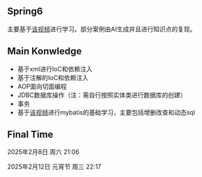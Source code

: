 ## Spring6  
主要基于[该视频](https://www.bilibili.com/video/BV1kR4y1b7Qc/?spm_id_from=333.1007.top_right_bar_window_custom_collection.content.click&vd_source=45792527913efdcbf520573d0c16b421)进行学习。部分案例由AI生成并且进行知识点的复现。
## Main Konwledge  
- 基于xml进行IoC和依赖注入
- 基于注解的IoC和依赖注入
- AOP面向切面编程
- JDBC数据库操作（注：需自行按照实体类进行数据库的创建）
- 事务
- 基于[该视频](https://www.bilibili.com/video/BV1MT4y1k7wZ?spm_id_from=333.788.videopod.episodes&vd_source=45792527913efdcbf520573d0c16b421)进行mybatis的基础学习，主要包括增删改查和动态sql
## Final Time
2025年2月8日 周六 21:06

2025年2月12日 元宵节 周三 22:17

